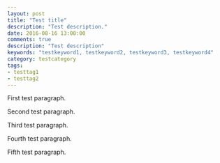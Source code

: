 ```yaml
---
layout: post
title: "Test title"
description: "Test description."
date: 2016-08-16 13:00:00
comments: true
description: "Test description"
keywords: "testkeyword1, testkeyword2, testkeyword3, testkeyword4"
category: testcategory
tags:
- testtag1
- testtag2
---
```


First test paragraph.

Second test paragraph.

Third test paragraph.

Fourth test paragraph.

Fifth test paragraph.
